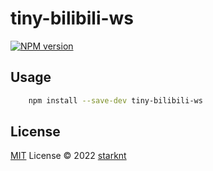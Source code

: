 # tiny-bilibili-ws

[![NPM version](https://img.shields.io/npm/v/tiny-bilibili-ws?color=a1b858&label=)](https://www.npmjs.com/package/tiny-bilibili-ws)

## Usage

```bash
    npm install --save-dev tiny-bilibili-ws
```

## License

[MIT](./LICENSE) License © 2022 [starknt](https://github.com/starknt)
